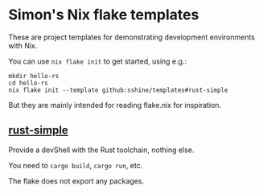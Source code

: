 # Simon's Nix flake templates

These are project templates for demonstrating development environments with Nix.

You can use `nix flake init` to get started, using e.g.:

```
mkdir hello-rs
cd hello-rs
nix flake init --template github:sshine/templates#rust-simple
```

But they are mainly intended for reading flake.nix for inspiration.

## [rust-simple](./rust-simple)

Provide a devShell with the Rust toolchain, nothing else.

You need to `cargo build`, `cargo run`, etc.

The flake does not export any packages.

